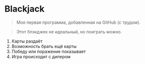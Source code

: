 # Blackjack

> Моя первая программа, добавленная на GitHub (с трудом).

> Этот блэкджек не идеальный, но поиграть можно.
1. Карты раздаёт
2. Возможность брать ещё карты
3. Победу или поражение показывает
4. Игра происходит с дилером